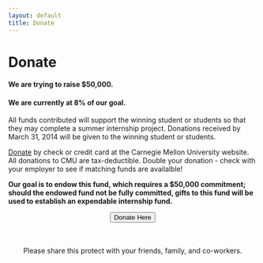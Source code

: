 ```yaml
---
layout: default
title: Donate
---
```


# Donate

#### We are trying to raise **$50,000**.  
#### We are currently at **8%** of our goal.

All funds contributed will support the winning student or students so that they may complete a summer internship project.  Donations received by March 31, 2014 will be given to the winning student or students. 
 
[Donate](https://securelb.imodules.com/s/1410/giving/form.aspx?sid=1410&gid=1&pgid=382&cid=990&appealcode=A2125&dids=176) by check or credit card at the Carnegie Mellon University website.  All donations to CMU are tax-deductible.  Double your donation - check with your employer to see if matching funds are availalble! 

**Our goal is to endow this fund, which requires a $50,000 commitment; should the endowed fund not be fully committed, gifts to this fund will be used to establish an expendable internship fund.**

<div align="center">

  <div class="btn-group">
    <button onclick="window.location='https://securelb.imodules.com/s/1410/giving/form.aspx?sid=1410&amp;gid=1&amp;pgid=382&amp;cid=990&amp;appealcode=A2125&amp;dids=176'" class="btn-primary btn-large">Donate Here</button>
  </div>

  <br />
  <br />

  <p>Please share this protect with your friends, family, and co-workers.</p>
</div>
